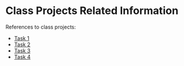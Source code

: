 # Class Projects Related Information

References to class projects:

- [Task 1](/class-projects/Task-1/)
- [Task 2](/class-projects/Task-2/)
- [Task 3](/class-projects/Task-3/)
- [Task 4](/class-projects/Task-4/)